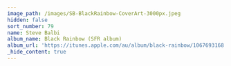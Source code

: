 ```yaml
---
image_path: /images/SB-BlackRainbow-CoverArt-3000px.jpeg
hidden: false
sort_number: 79
name: Steve Balbi
album_name: Black Rainbow (SFR album)
album_url: 'https://itunes.apple.com/au/album/black-rainbow/1067693168'
_hide_content: true
---
```


